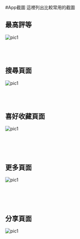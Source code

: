 #App截圖
這裡列出比較常用的截圖


## 最高評等
![pic1](img/1.1/1.1_1.png) <br><br><br><br>


## 搜尋頁面
![pic1](img/1.1/1.1_2.png) <br><br><br><br>
  
## 喜好收藏頁面
![pic1](img/1.1/1.1_3.png) <br><br><br><br><br>

##  更多頁面
![pic1](img/1.1/1.1_4.png) <br><br><br><br><br>


##  分享頁面
![pic1](img/1.1/1.1_5.png) <br>
